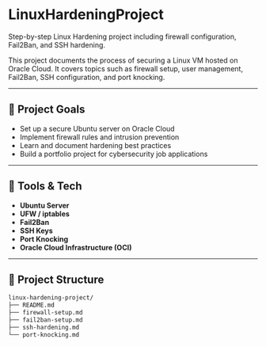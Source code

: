 # LinuxHardeningProject
Step-by-step Linux Hardening project including firewall configuration, Fail2Ban, and SSH hardening.

This project documents the process of securing a Linux VM hosted on Oracle Cloud. It covers topics such as firewall setup, user management, Fail2Ban, SSH configuration, and port knocking.

---

## 🔐 Project Goals

- Set up a secure Ubuntu server on Oracle Cloud
- Implement firewall rules and intrusion prevention
- Learn and document hardening best practices
- Build a portfolio project for cybersecurity job applications

---

## 🧰 Tools & Tech

- **Ubuntu Server**
- **UFW / iptables**
- **Fail2Ban**
- **SSH Keys**
- **Port Knocking**
- **Oracle Cloud Infrastructure (OCI)**

---

## 📁 Project Structure

```bash
linux-hardening-project/
├── README.md
├── firewall-setup.md
├── fail2ban-setup.md
├── ssh-hardening.md
└── port-knocking.md
